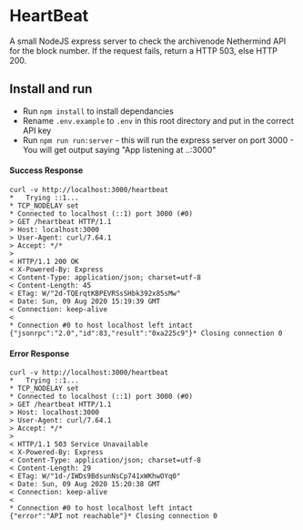 # HeartBeat

A small NodeJS express server to check the archivenode Nethermind API for the block number. If the request fails, return a HTTP 503, else HTTP 200.

## Install and run

* Run `npm install` to install dependancies
* Rename `.env.example` to `.env` in this root directory and put in the correct API key
* Run `npm run run:server` - this will run the express server on port 3000 - You will get output saying "App listening at ..:3000"

#### Success Response

```shell
curl -v http://localhost:3000/heartbeat
*   Trying ::1...
* TCP_NODELAY set
* Connected to localhost (::1) port 3000 (#0)
> GET /heartbeat HTTP/1.1
> Host: localhost:3000
> User-Agent: curl/7.64.1
> Accept: */*
> 
< HTTP/1.1 200 OK
< X-Powered-By: Express
< Content-Type: application/json; charset=utf-8
< Content-Length: 45
< ETag: W/"2d-TQErqtKBPEVRSsSHbk392x85sMw"
< Date: Sun, 09 Aug 2020 15:19:39 GMT
< Connection: keep-alive
< 
* Connection #0 to host localhost left intact
{"jsonrpc":"2.0","id":83,"result":"0xa225c9"}* Closing connection 0
```


#### Error Response

```shell
curl -v http://localhost:3000/heartbeat
*   Trying ::1...
* TCP_NODELAY set
* Connected to localhost (::1) port 3000 (#0)
> GET /heartbeat HTTP/1.1
> Host: localhost:3000
> User-Agent: curl/7.64.1
> Accept: */*
> 
< HTTP/1.1 503 Service Unavailable
< X-Powered-By: Express
< Content-Type: application/json; charset=utf-8
< Content-Length: 29
< ETag: W/"1d-/IWDs9BdsunNsCp741xWKhwOYq0"
< Date: Sun, 09 Aug 2020 15:20:38 GMT
< Connection: keep-alive
< 
* Connection #0 to host localhost left intact
{"error":"API not reachable"}* Closing connection 0
```
